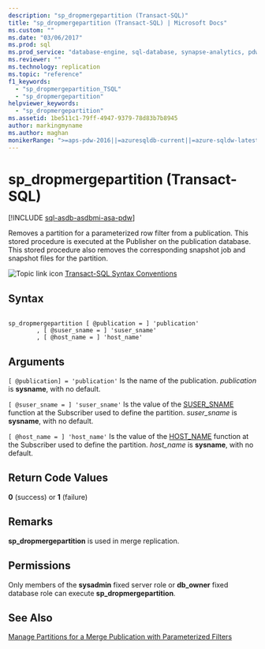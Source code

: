```yaml
---
description: "sp_dropmergepartition (Transact-SQL)"
title: "sp_dropmergepartition (Transact-SQL) | Microsoft Docs"
ms.custom: ""
ms.date: "03/06/2017"
ms.prod: sql
ms.prod_service: "database-engine, sql-database, synapse-analytics, pdw"
ms.reviewer: ""
ms.technology: replication
ms.topic: "reference"
f1_keywords: 
  - "sp_dropmergepartition_TSQL"
  - "sp_dropmergepartition"
helpviewer_keywords: 
  - "sp_dropmergepartition"
ms.assetid: 1be511c1-79ff-4947-9379-78d83b7b8945
author: markingmyname
ms.author: maghan
monikerRange: ">=aps-pdw-2016||=azuresqldb-current||=azure-sqldw-latest||>=sql-server-2016||>=sql-server-linux-2017||=azuresqldb-mi-current"
---
```

# sp_dropmergepartition (Transact-SQL)
[!INCLUDE [sql-asdb-asdbmi-asa-pdw](../../includes/applies-to-version/sql-asdb-asdbmi-asa-pdw.md)]

  Removes a partition for a parameterized row filter from a publication. This stored procedure is executed at the Publisher on the publication database. This stored procedure also removes the corresponding snapshot job and snapshot files for the partition.  
  
 ![Topic link icon](../../database-engine/configure-windows/media/topic-link.gif "Topic link icon") [Transact-SQL Syntax Conventions](../../t-sql/language-elements/transact-sql-syntax-conventions-transact-sql.md)  
  
## Syntax  
  
```  
  
sp_dropmergepartition [ @publication = ] 'publication'  
        , [ @suser_sname = ] 'suser_sname'  
        , [ @host_name = ] 'host_name'  
```  
  
## Arguments  
`[ @publication] = 'publication'`
 Is the name of the publication. *publication* is **sysname**, with no default.  
  
`[ @suser_sname = ] 'suser_sname'`
 Is the value of the [SUSER_SNAME](../../t-sql/functions/suser-sname-transact-sql.md) function at the Subscriber used to define the partition. *suser_sname* is **sysname**, with no default.  
  
`[ @host_name = ] 'host_name'`
 Is the value of the [HOST_NAME](../../t-sql/functions/host-name-transact-sql.md) function at the Subscriber used to define the partition. *host_name* is **sysname**, with no default.  
  
## Return Code Values  
 **0** (success) or **1** (failure)  
  
## Remarks  
 **sp_dropmergepartition** is used in merge replication.  
  
## Permissions  
 Only members of the **sysadmin** fixed server role or **db_owner** fixed database role can execute **sp_dropmergepartition**.  
  
## See Also  
 [Manage Partitions for a Merge Publication with Parameterized Filters](../../relational-databases/replication/publish/manage-partitions-for-a-merge-publication-with-parameterized-filters.md)  
  
  
